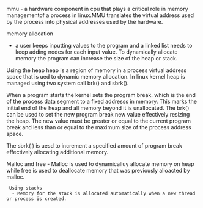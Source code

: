 mmu - a hardware component in cpu that plays a critical role in memory managementof a process in linux.MMU translates the virtual address used by the process into physical addresses used by the hardware.

memory allocation 
  - a user keeps inputting values to the program and a linked list needs to keep adding nodes for each input value. To dynamically allocate memory the program can increase the size of the heap or stack.

  Using the heap 
   heap is a region of memory in a process virtual address space that is ued to dynamic memory allocation. In linux kernel heap is managed using two system call brk() and sbrk().

   When a program starts the kernel sets the program break. which is the end of the process data segment to a fixed addresss in memory. This marks the initial end of the heap and all memory beyond it is unallocated. The brk() can be used to set the new program break new value effectively resizing the heap. The new value must be greater or equal to the current program break and less than or equal to the maximum size of the process address space. 

   The sbrk( ) is uesd to increment a specified amount of program break effectively allocating additional memory. 

   Malloc and free 
     - Malloc is used to dynamicalluy allocate memory on heap while free is used to deallocate memory that was previously alloacted by malloc.

     Using stacks
      - Memory for the stack is allocated automatically when a new thread or process is created. 